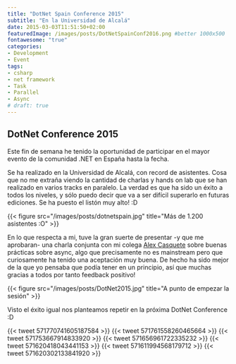 ```yaml
---
title: "DotNet Spain Conference 2015"
subtitle: "En la Universidad de Alcalá"
date: 2015-03-03T11:51:50+02:00
featuredImage: /images/posts/DotNetSpainConf2016.png #better 1000x500
fontawesome: "true"
categories: 
- Development
- Event
tags:
- csharp
- net framework
- Task
- Parallel
- Async
# draft: true
---
```


## DotNet Conference 2015

Este fin de semana he tenido la oportunidad de participar en el mayor evento de la comunidad .NET en España hasta la fecha.

Se ha realizado en la Universidad de Alcalá, con record de asistentes. Cosa que no me extraña viendo la cantidad de charlas y hands on lab que se han realizado en varios tracks en paralelo. La verdad es que ha sido un éxito a todos los niveles, y sólo puedo decir que va a ser difícil superarlo en futuras ediciones. Se ha puesto el listón muy alto! :D

{{< figure src="/images/posts/dotnetspain.jpg" title="Más de 1.200 asistentes :O" >}}

En lo que respecta a mi, tuve la gran suerte de presentar -y que me aprobaran- una charla conjunta con mi colega [Alex Casquete](https://twitter.com/acasquete) sobre buenas prácticas sobre async, algo que precisamente no es mainstream pero que curiosamente ha tenido una aceptación muy buena. De hecho ha sido mejor de la que yo pensaba que podía tener en un principio, así que muchas gracias a todos por tanto feedback positivo!

{{< figure src="/images/posts/DotNet2015.jpg" title="A punto de empezar la sesión" >}}

Visto el éxito igual nos planteamos repetir en la próxima DotNet Conference :D

{{< tweet 571770741605187584 >}}
{{< tweet 571761558260465664 >}}
{{< tweet 571753667914833920 >}}
{{< tweet 571656961722335232 >}}
{{< tweet 571620418043441153 >}}
{{< tweet 571611994568179712 >}}
{{< tweet 571620302133841920 >}}
